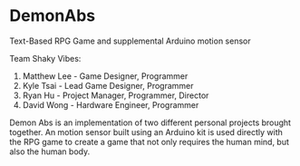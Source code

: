 # DemonAbs
Text-Based RPG Game and supplemental Arduino motion sensor

Team Shaky Vibes:
1. Matthew Lee - Game Designer, Programmer
2. Kyle Tsai - Lead Game Designer, Programmer
3. Ryan Hu - Project Manager, Programmer, Director
4. David Wong - Hardware Engineer, Programmer

Demon Abs is an implementation of two different personal projects brought together. An motion sensor built using an Arduino kit is used directly with the RPG game to create a game that not only requires the human mind, but also the human body.

